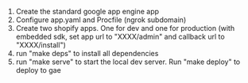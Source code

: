 1. Create the standard google app engine app
2. Configure app.yaml and Procfile (ngrok subdomain)
3. Create two shopify apps. One for dev and one for production (with embedded sdk, set app url to "XXXX/admin" and callback url to "XXXX/install")
4. run "make deps" to install all dependencies
5. run "make serve" to start the local dev server. Run "make deploy" to deploy to gae
